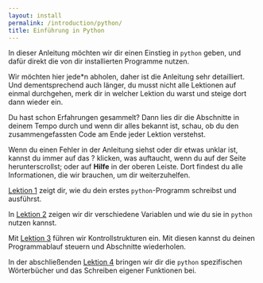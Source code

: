 ```yaml
---
layout: install
permalink: /introduction/python/
title: Einführung in Python
---
```


In dieser Anleitung möchten wir dir einen Einstieg in `python` geben,
und dafür direkt die von dir installierten Programme nutzen.

Wir möchten hier jede*n abholen, daher ist die Anleitung sehr detailliert.
Und dementsprechend auch länger, du musst nicht alle Lektionen auf einmal durchgehen,
merk dir in welcher Lektion du warst und steige dort dann wieder ein.

Du hast schon Erfahrungen gesammelt?
Dann lies dir die Abschnitte in deinem Tempo durch
und wenn dir alles bekannt ist,
schau, ob du den zusammengefassten Code am Ende jeder Lektion verstehst.

Wenn du einen Fehler in der Anleitung siehst oder dir etwas unklar ist,
kannst du immer auf das ? klicken, was auftaucht, wenn du auf der Seite herunterscrollst;
oder auf **Hilfe** in der oberen Leiste.
Dort findest du alle Informationen, die wir brauchen, um dir weiterzuhelfen.

[Lektion 1](/introduction/first_steps) zeigt dir,
wie du dein erstes `python`-Programm schreibst und ausführst.

In [Lektion 2](/introduction/variables) zeigen wir dir verschiedene Variablen
und wie du sie in `python` nutzen kannst.

Mit [Lektion 3](/introduction/control_structures)
führen wir Kontrollstrukturen ein.
Mit diesen kannst du deinen Programmablauf steuern
und Abschnitte wiederholen.

In der abschließenden [Lektion 4](/introduction/dicts_and_funcs)
bringen wir dir die `python` spezifischen Wörterbücher
und das Schreiben eigener Funktionen bei.
